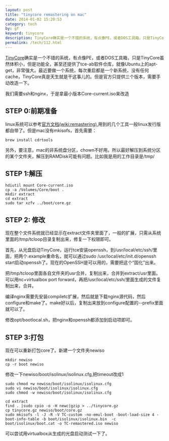 ```yaml
---
layout: post
title: "tinycore remastering on mac"
date: 2014-01-02 15:20:53
category: tech
by: gf
keyword: tinycore
description: TinyCore确实是一个不错的系统，有点像PE，或者DOS工具箱，只是TinyCore虽然体积小，但是功能全，甚至还提供了tce-ab软件仓库，就像Ubuntu上的apt-get，非常强大。最近要做一个系统，每次
permalink: /tech/112.html
---
```

[TinyCore][]确实是一个不错的系统，有点像PE，或者DOS工具箱，只是TinyCore虽然体积小，但是功能全，甚至还提供了tce-ab软件仓库，就像Ubuntu上的apt-get，非常强大。最近要做一个系统，每次重启都是一个新系统，没有任何cache，TinyCore真是天生就是干这事儿的。但是官方只提供三个版本，需要手动改造一下。

我们需要ssh和nginx，于是拿最小版本Core-current.iso来改造

## STEP 0:前期准备 ##

linux系统可以参考[官方文档(wiki:remastering)][wiki_remastering],用到的几个工具一般linux发行版都自带了。但是mac没有mkisofs，首先需要：

``````````
brew install cdrtools
``````````

另外，要注意，mac的非系统盘分区，chown不好用。所以最好解压到系统分区的某个文件夹，解压到RAMDisk可能有问题。比如我是用的工作目录是/tmp/

## STEP 1:解压 ##

``````````
hdiutil mount Core-current.iso
cp -a /Volumes/Core/boot .
mkdir extract
cd extract
sudo tar xzfv ../boot/core.gz
``````````

## STEP 2: 修改 ##

现在整个文件系统就已经显示在extract文件夹里面了，一般的扩展，只需从系统里面的/tmp/tcloop目录复制出来，修复一下权限即可。

首先，从光盘启动TinyCore，运行tce安装openssh，到/usr/local/etc/ssh/里面，把两个.example重命名，就可以通过sudo /usr/local/etc/init.d/openssh start启动openssh了。现在的OpenSSH是可以用的，需要把这个“固化”出来。

把/tmp/tcloop里面各自文件夹的usr合并，复制出来，合并到extract/usr里面。可以用nc+virtualbox port forward，再把/usr/local/etc/ssh/里面生成的文件复制出来，合并。

编译nginx需要先安装compiletc扩展，然后就是下载nginx源代码，然后configure和make了。make好以后，复制出来放到configure配置的--prefix里面就可以了。

修改opt/bootlocal.sh，把nginx和openssh都添加到启动项即可。

## STEP 3:打包 ##

现在可以重新打包core了。新建一个文件夹newiso

``````````
mkdir newiso
cp -r boot newiso
``````````

修改一下newiso/boot/isolinux/isolinux.cfg,把timeout改成1

``````````
sudo chmod +w newiso/boot/isolinux/isolinux.cfg 
sudo vi newiso/boot/isolinux/isolinux.cfg 
sudo chmod -w newiso/boot/isolinux/isolinux.cfg
``````````

``````````
cd extract
find . |sudo cpio -o -H newc|gzip > ../tinycore.gz
cp tinycore.gz newiso/boot/core.gz
sudo mkisofs -l -J -R -V TC-custom -no-emul-boot -boot-load-size 4 -boot-info-table -b boot/isolinux/isolinux.bin  -c boot/isolinux/boot.cat -o TC-remastered.iso newiso
``````````

可以尝试用virtualbox从生成的光盘启动测试一下了。


[TinyCore]: http://distro.ibiblio.org/tinycorelinux/
[wiki_remastering]: http://wiki.tinycorelinux.net/wiki:remastering